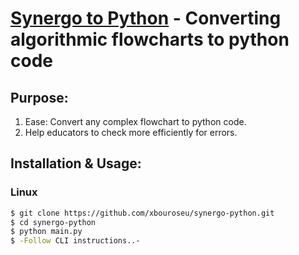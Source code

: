 # [Synergo to Python]() - Converting algorithmic flowcharts to python code

## Purpose:
1. Ease: Convert any complex flowchart to python code.
2. Help educators to check more efficiently for errors.

## Installation & Usage:
### Linux
```sh
$ git clone https://github.com/xbouroseu/synergo-python.git
$ cd synergo-python
$ python main.py
$ -Follow CLI instructions..-
```
